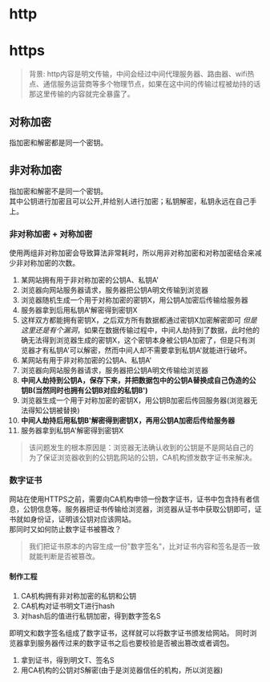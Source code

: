 # http

# https
> 背景: http内容是明文传输，中间会经过中间代理服务器、路由器、wifi热点、通信服务运营商等多个物理节点，如果在这中间的传输过程被劫持的话那这里传输的内容就完全暴露了。

## 对称加密
指加密和解密都是同一个密钥。

## 非对称加密
指加密和解密不是同一个密钥。   
其中公钥进行加密且可以公开,并给别人进行加密；私钥解密，私钥永远在自己手上。

### 非对称加密 + 对称加密
使用两组非对称加密会导致算法非常耗时，所以用非对称加密和对称加密结合来减少非对称加密的次数。
1. 某网站拥有用于非对称加密的公钥A、私钥A'
2. 浏览器向网站服务器请求，服务器把公钥A明文传输到浏览器
3. 浏览器随机生成一个用于对称加密的密钥X，用公钥A加密后传输给服务器
4. 服务器拿到后用私钥A'解密得到密钥X
5. 这样双方都能拥有密钥X，之后双方所有数据都通过密钥X加密解密即可
*但是这里还是有个漏洞*，如果在数据传输过程中，中间人劫持到了数据，此时他的确无法得到浏览器生成的密钥X，这个密钥本身被公钥A加密了，但是只有浏览器才有私钥A'可以解密，然而中间人却不需要拿到私钥A'就能进行破坏。
1. 某网站有用于非对称加密的公钥A、私钥A'
2. 浏览器向网站服务器请求，服务器把公钥A明文传输给浏览器
3. **中间人劫持到公钥A，保存下来，并把数据包中的公钥A替换成自己伪造的公钥B(当然同时也拥有公钥B对应的私钥B')**
4. 浏览器生成一个用于对称加密的密钥X，用公钥B加密后传回服务器(浏览器无法得知公钥被替换)
5. **中间人劫持后用私钥B'解密得到密钥X，再用公钥A加密后传给服务器**
6. 服务器拿到私钥A'解密得到密钥X
> 该问题发生的根本原因是：浏览器无法确认收到的公钥是不是网站自己的
为了保证浏览器收到的公钥匙网站的公钥，CA机构颁发数字证书来解决。
### 数字证书
网站在使用HTTPS之前，需要向CA机构申领一份数字证书，证书中包含持有者信息，公钥信息等。服务器把证书传输给浏览器，浏览器从证书中获取公钥即可，证书就如身份证，证明该公钥对应该网站。   
那同时又如何防止数字证书被篡改？
> 我们把证书原本的内容生成一份"数字签名"，比对证书内容和签名是否一致就能判断是否被篡改。

#### 制作工程
1. CA机构拥有非对称加密的私钥和公钥
2. CA机构对证书明文T进行hash
3. 对hash后的值进行私钥加密，得到数字签名S

即明文和数字签名组成了数字证书，这样就可以将数字证书颁发给网站。
同时浏览器拿到服务器传过来的数字证书之后也要校验是否被出篡改或者调包。
1. 拿到证书，得到明文T、签名S
2. 用CA机构的公钥对S解密(由于是浏览器信任的机构，所以浏览器)